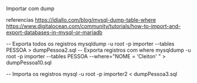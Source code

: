Importar com dump

referencias 
https://idiallo.com/blog/mysql-dump-table-where
https://www.digitalocean.com/community/tutorials/how-to-import-and-export-databases-in-mysql-or-mariadb

-- Exporta todos os registros 
mysqldump -u root -p importer --tables PESSOA > dumpPessoa2.sql
-- Exporta registros com where
mysqldump -u root -p importer --tables PESSOA --where="NOME = 'Cleiton' " > dumpPessoa10.sql


-- Importa os registros 
mysql -u root -p importer2  < dumpPessoa3.sql